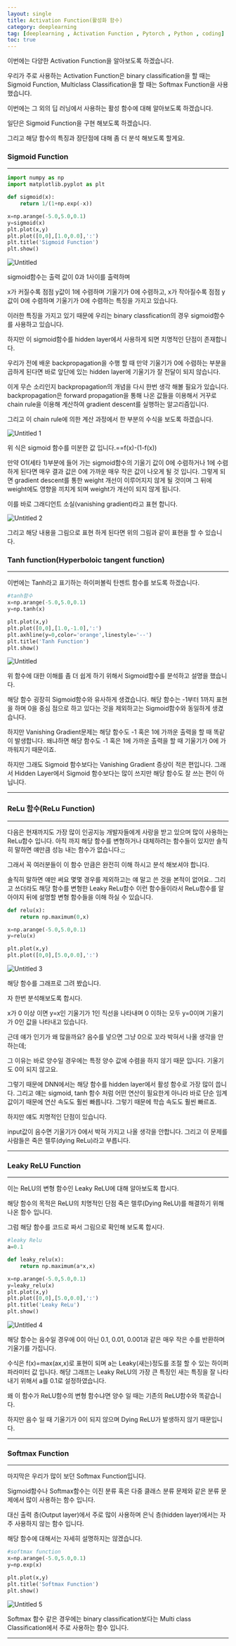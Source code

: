 ```yaml
---
layout: single
title: Activation Function(활성화 함수)
category: deeplearning
tag: [deeplearning , Activation Function , Pytorch , Python , coding]
toc: true
---
```


이번에는 다양한 Activation Function을 알아보도록 하겠습니다.

우리가 주로 사용하는 Activation Function은 binary classification을 할 때는 Sigmoid Function, Multiclass Classification을 할 때는 Softmax Function을 사용했습니다.

이번에는 그 외의 딥 러닝에서 사용하는 활성 함수에 대해 알아보도록 하겠습니다.

일단은 Sigmoid Function을 구현 해보도록 하겠습니다.

그리고 해당 함수의 특징과 장단점에 대해 좀 더 분석 해보도록 할게요.

### Sigmoid Function

---

```python
import numpy as np
import matplotlib.pyplot as plt
```

```python
def sigmoid(x):
    return 1/(1+np.exp(-x))

x=np.arange(-5.0,5.0,0.1)
y=sigmoid(x)
plt.plot(x,y)
plt.plot([0,0],[1.0,0.0],':')
plt.title('Sigmoid Function')
plt.show()
```

![Untitled](https://github.com/jusunglee-ai/jusunglee-ai.github.io/assets/125032849/56a6756b-508c-449c-a8bf-a901014d973b)

sigmoid함수는 출력 값이 0과 1사이를 출력하며

x가 커질수록 점점  y값이 1에 수렴하며 기울기가 0에 수렴하고, x가 작아질수록 점점 y값이 0에 수렴하며 기울기가 0에 수렴하는 특징을 가지고 있습니다.

이러한 특징을 가지고 있기 때문에 우리는 binary classfication의 경우 sigmoid함수를 사용하고 있습니다.

하지만 이 sigmoid함수를 hidden layer에서 사용하게 되면 치명적인 단점이 존재합니다.

우리가 전에 배운 backpropagation을 수행 할 때 만약 기울기가 0에 수렴하는 부분을 곱하게 된다면 바로 앞단에 있는 hidden layer에 기울기가 잘 전달이 되지 않습니다.

이게 무슨 소리인지 backpropagation의 개념을 다시 한번 생각 해볼 필요가 있습니다. backpropagation은 forward propagation을 통해 나온 값들을 이용해서 거꾸로 chain rule을 이용해 계산하여 gradient descent를 실행하는 알고리즘입니다.

그리고 이 chain rule에 의한 계산 과정에서 한 부분의 수식을 보도록 하겠습니다.

![Untitled 1](https://github.com/jusunglee-ai/jusunglee-ai.github.io/assets/125032849/f98c39a3-7065-431e-9732-ee5c01b8a0f6)

위 식은 sigmoid 함수를 미분한 값 입니다.==f(x)-(1-f(x))

만약 O1(세타 1)부분에 들어 가는 sigmoid함수의 기울기 값이 0에 수렴하거나 1에 수렴하게 된다면 매우 결과 값은 0에 가까운 매우 작은 값이 나오게 될 것 입니다. 그렇게 되면 gradient descent를 통한 weight 개선이 이루어지지 않게 될 것이며 그 뒤에 weight에도 영향을 끼치게 되며 weight가 개선이 되지 않게 됩니다.

이를 바로 그래디언트 소실(vanishing gradient)라고 표현 합니다.

 

![Untitled 2](https://github.com/jusunglee-ai/jusunglee-ai.github.io/assets/125032849/23baa908-552e-49f1-8aaa-a967af7be99f)

그리고 해당 내용을 그림으로 표현 하게 된다면 위의 그림과 같이 표현을 할 수 있습니다.

### Tanh function(Hyperboloic tangent function)

---

이번에는 Tanh라고 표기하는 하이퍼볼릭 탄젠트 함수를 보도록 하겠습니다.

```python
#tanh함수
x=np.arange(-5.0,5.0,0.1)
y=np.tanh(x)

plt.plot(x,y)
plt.plot([0,0],[1.0,-1.0],':')
plt.axhline(y=0,color='orange',linestyle='--')
plt.title('Tanh Function')
plt.show()
```

![Untitled](https://github.com/jusunglee-ai/jusunglee-ai.github.io/assets/125032849/56a6756b-508c-449c-a8bf-a901014d973b)

위 함수에 대한 이해를 좀 더 쉽게 하기 위해서 Sigmoid함수를 분석하고 설명을 했습니다.

해당 함수 굉장히 Sigmoid함수와 유사하게 생겼습니다. 해당 함수는 -1부터 1까지 표현을 하며 0을 중심 점으로 하고 있다는 것을 제외하고는 Sigmoid함수와 동일하게 생겼습니다.

하지만 Vanishing Gradient문제는 해당 함수도 -1 혹은 1에 가까운 출력을 할 때 똑같이 발생합니다. 왜냐하면 해당 함수도 -1 혹은 1에 가까운 출력을 할 때 기울기가 0에 가까워지기 때문이죠.

 하지만 그래도 Sigmoid 함수보다는 Vanishing Gradient 증상이 적은 편입니다. 그래서 Hidden Layer에서 Sigmoid 함수보다는 많이 쓰지만 해당 함수도 잘 쓰는 편이 아닙니다. 

---

### ReLu 함수(ReLu Function)

---

다음은 현재까지도 가장 많이 인공지능 개발자들에게 사랑을 받고 있으며 많이 사용하는 ReLu함수 입니다. 아직 까지 해당 함수를 변형하거나 대체하려는 함수들이 있지만 솔직히 말하면 얘만큼 성능 내는 함수가 없습니다.;;

그래서 꼭 여러분들이 이 함수 만큼은 완전히 이해 하시고 분석 해보셔야 합니다.

솔직히 말하면 얘만 써요 몇몇 경우를 제외하고는 얘 말고 쓴 것을 본적이 없어요.. 그리고 쓰더라도 해당 함수를 변형한 Leaky ReLu함수 이런 함수들이라서 ReLu함수를 알아야지 뒤에 설명할 변형 함수들을 이해 하실 수 있습니다.

```python
def relu(x):
    return np.maximum(0,x)

x=np.arange(-5.0,5.0,0.1)
y=relu(x)

plt.plot(x,y)
plt.plot([0,0],[5.0,0.0],':')
```

![Untitled 3](https://github.com/jusunglee-ai/jusunglee-ai.github.io/assets/125032849/77bce250-f916-4ca5-b752-31b920672409)

해당 함수를 그래프로 그려 봤습니다.

자 한번 분석해보도록 합시다.

x가 0 이상 이면 y=x인 기울기가 1인 직선을 나타내며 0 이하는 모두 y=0이며 기울기가 0인 값을 나타내고 있습니다.

근데 얘가 인기가 왜 많을까요? 음수를 넣으면 그냥 0으로 꼬라 박혀서 나올 생각을 안하는데;

그 이유는 바로 양수일 경우에는 특정 양수 값에 수렴을 하지 않기 때문 입니다. 기울기도 0이 되지 않고요.

그렇기 때문에 DNN에서는 해당 함수를 hidden layer에서 활성 함수로 가장 많이 씁니다. 그리고 얘는 sigmoid, tanh 함수 처럼 어떤 연산이 필요한게 아니라 바로 단순 임계 값이기 때문에 연산 속도도 훨씬 빠릅니다. 그렇기 때문에 학습 속도도 훨씬 빠르죠.

하지만 얘도 치명적인 단점이 있습니다.

input값이 음수면 기울기가 0에서 박혀 가지고 나올 생각을 안합니다. 그리고 이 문제를 사람들은 죽은 렐루(dying ReLu)라고 부릅니다.

---

### Leaky ReLU Function

---

이는 ReLU의 변형 함수인 Leaky ReLU에 대해 알아보도록 합시다.

해당 함수의 목적은 ReLU의 치명적인 단점 죽은 렐루(Dying ReLU)를 해결하기 위해 나온 함수 입니다.

그럼 해당 함수를 코드로 짜서 그림으로 확인해 보도록 합시다.

```python
#leaky Relu
a=0.1

def leaky_relu(x):
    return np.maximum(a*x,x)

x=np.arange(-5.0,5.0,0.1)
y=leaky_relu(x)
plt.plot(x,y)
plt.plot([0,0],[5.0,0.0],':')
plt.title('Leaky ReLu')
plt.show()
```

![Untitled 4](https://github.com/jusunglee-ai/jusunglee-ai.github.io/assets/125032849/83128692-94bf-4545-9382-deb2eb595410)


해당 함수는 음수일 경우에 0이 아닌 0.1, 0.01, 0.001과 같은 매우 작은 수를 반환하며 기울기를 가집니다.

수식은 f(x)=max(ax,x)로 표현이 되며 a는 Leaky(새는)정도를 조절 할 수 있는 하이퍼 파라미터 값 입니다. 해당 그래프는 Leaky ReLU의 가장 큰 특징인 새는 특징을 잘 나타내기 위해서 a를 0.1로 설정하였습니다.

왜 이 함수가 ReLU함수의 변형 함수냐면 양수 일 때는 기존의 ReLU함수와 똑같습니다. 

하지만 음수 일 때 기울기가 0이 되지 않으며 Dying ReLU가 발생하지 않기 때문입니다.

---

### Softmax Function

---

마지막은 우리가 많이 보던 Softmax Function입니다.

Sigmoid함수나 Softmax함수는 이진 분류 혹은 다중 클래스 분류 문제와 같은 분류 문제에서 많이 사용하는 함수 입니다.

대신 출력 층(Output layer)에서 주로 많이 사용하며 은닉 층(hidden layer)에서는 자주 사용하지 않는 함수 입니다.

해당 함수에 대해서는 자세히 설명하지는 않겠습니다.

```python
#softmax function
x=np.arange(-5.0,5.0,0.1)
y=np.exp(x)

plt.plot(x,y)
plt.title('Softmax Function')
plt.show()
```

![Untitled 5](https://github.com/jusunglee-ai/jusunglee-ai.github.io/assets/125032849/0417d6d5-c81c-4583-b1f2-7347664dd840)

Softmax 함수 같은 경우에는 binary classification보다는 Multi class Classification에서 주로 사용하는 함수 입니다.

---